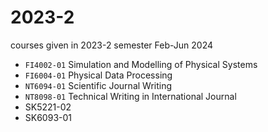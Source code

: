 # 2023-2
courses given in 2023-2 semester Feb-Jun 2024

+ `FI4002-01` Simulation and Modelling of Physical Systems
+ `FI6004-01` Physical Data Processing
+ `NT6094-01` Scientific Journal Writing
+ `NT8098-01` Technical Writing in International Journal
+ SK5221-02
+ SK6093-01
